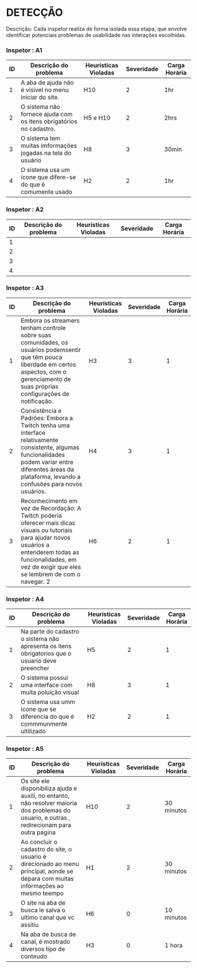 # DETECÇÃO

Descrição: Cada inspetor realiza de forma isolada essa etapa, que envolve identificar potenciais problemas de usabilidade nas interações escolhidas.

### Inspetor : A1

| ID | Descrição do problema | Heurísticas Violadas | Severidade | Carga Horária |
|----|-----------------------|----------------------|------------|---------------|
|  1 |A aba de ajuda não é visível no menu iniciar do site.                       |       H10               |     2       |       1hr        |
|  2 | O sistema não fornece ajuda com os itens obrigatórios no cadastro.                      |       H5 e H10               |       2     |       2hrs        |
|  3 | O sistema tem muitas imformações jogadas na tela do usuário                      |         H8             |     3       |     30min          |
|  4 | O sistema usa um ícone que difere-se do que é comumente usado                      |         H2             |      2      |      1hr         |

### Inspetor : A2

| ID | Descrição do problema | Heurísticas Violadas | Severidade | Carga Horária |
|----|-----------------------|----------------------|------------|---------------|
|  1 |                       |                      |            |               |
|  2 |                       |                      |            |               |
|  3 |                       |                      |            |               |
|  4 |                       |                      |            |               |

### Inspetor : A3

| ID | Descrição do problema        | Heurísticas Violadas | Severidade | Carga Horária |
|----|-----------------------       |----------------------|------------|---------------|
|  1 |Embora os streamers tenham controle sobre suas comunidades, os usuários podemsentir que têm pouca liberdade em certos aspectos, com o gerenciamento de suas próprias configurações de notificação.| H3  |          3 |           1    |           
|  2 |Consistência e Padrões: Embora a Twitch tenha uma interface relativamente consistente, algumas funcionalidades podem variar entre diferentes áreas da plataforma, levando a confusões para novos usuários.                             |     H4                 |       3     |        1       |
| 3 |Reconhecimento em vez de Recordação: A Twitch poderia oferecer mais dicas visuais ou tutoriais para ajudar novos usuários a entenderem todas as funcionalidades, em vez de exigir que eles se lembrem de com o navegar.                  2            |      H6                |         2   |          1     |
                                                          

### Inspetor : A4

| ID | Descrição do problema | Heurísticas Violadas | Severidade | Carga Horária |
|----|-----------------------|----------------------|------------|---------------|
|  1 | Na parte do cadastro o sistema não apresenta os itens obrigatorios que o usuario deve preencher|            H5     |          2  |        1       |
|  2 |O sistema possui uma interface com muita poluição visual                       |          H8            |     3       |       1        |
|  3 | O sistema usa umm icone que se diferencia do que é commmunmente ultilizado                    |         H2             |      2      |    1           |


### Inspetor : A5

| ID | Descrição do problema | Heurísticas Violadas | Severidade | Carga Horária |
|----|-----------------------|----------------------|------------|---------------|
|  1 | Os site ele disponibiliza ajuda e auxili, no entanto, não resolver maioria dos problemas do usuario, e outras , redirecionam para outra pagina                      |            H10          |       2     |      30 minutos         |
|  2 | Ao concluir o cadastro do site, o usuario é direcionado ao menu principal, aonde se depara com muitas informações ao mesmo teempo                      |      H1                |     2       |     30 minutos           |
|  3 | O site na aba de busca le salva o ultimo canal que vc assitiu                       |          H6            |  0          |     10 minutos          |
|  4 | Na aba de busca de canal, é mostrado diversos tipo de conteudo                        |  H3                    |  0          |       1 hora        |
